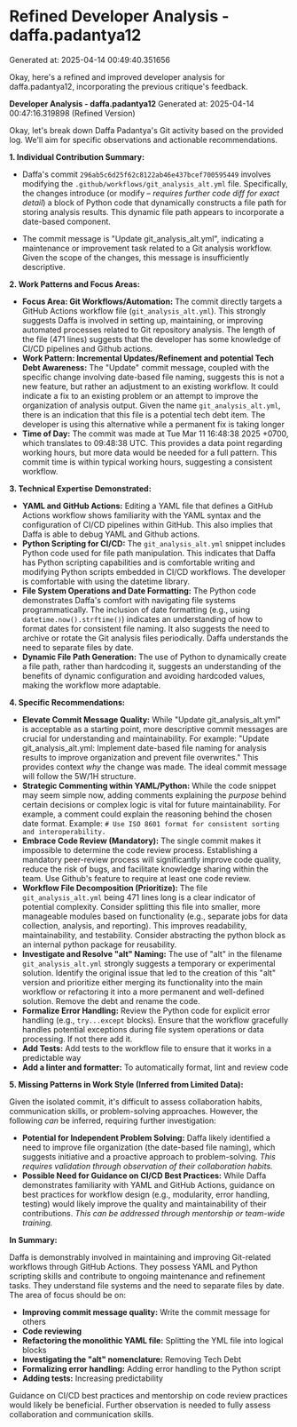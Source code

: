 # Refined Developer Analysis - daffa.padantya12
Generated at: 2025-04-14 00:49:40.351656

Okay, here's a refined and improved developer analysis for daffa.padantya12, incorporating the previous critique's feedback.

**Developer Analysis - daffa.padantya12**
Generated at: 2025-04-14 00:47:16.319898 (Refined Version)

Okay, let's break down Daffa Padantya's Git activity based on the provided log.  We'll aim for specific observations and actionable recommendations.

**1. Individual Contribution Summary:**

*   Daffa's commit `296ab5c6d25f62c8122ab46e437bcef700595449` involves modifying the `.github/workflows/git_analysis_alt.yml` file.  Specifically, the changes introduce (or modify – *requires further code diff for exact detail*) a block of Python code that dynamically constructs a file path for storing analysis results. This dynamic file path appears to incorporate a date-based component.

*   The commit message is "Update git\_analysis\_alt.yml", indicating a maintenance or improvement task related to a Git analysis workflow.  Given the scope of the changes, this message is insufficiently descriptive.

**2. Work Patterns and Focus Areas:**

*   **Focus Area: Git Workflows/Automation:** The commit directly targets a GitHub Actions workflow file (`git_analysis_alt.yml`).  This strongly suggests Daffa is involved in setting up, maintaining, or improving automated processes related to Git repository analysis. The length of the file (471 lines) suggests that the developer has some knowledge of CI/CD pipelines and Github actions.
*   **Work Pattern: Incremental Updates/Refinement and potential Tech Debt Awareness:** The "Update" commit message, coupled with the specific change involving date-based file naming, suggests this is not a new feature, but rather an adjustment to an existing workflow.  It could indicate a fix to an existing problem or an attempt to improve the organization of analysis output. Given the name `git_analysis_alt.yml`, there is an indication that this file is a potential tech debt item. The developer is using this alternative while a permanent fix is taking longer
*   **Time of Day:** The commit was made at Tue Mar 11 16:48:38 2025 +0700, which translates to 09:48:38 UTC. This provides a data point regarding working hours, but more data would be needed for a full pattern.  This commit time is within typical working hours, suggesting a consistent workflow.

**3. Technical Expertise Demonstrated:**

*   **YAML and GitHub Actions:** Editing a YAML file that defines a GitHub Actions workflow shows familiarity with the YAML syntax and the configuration of CI/CD pipelines within GitHub. This also implies that Daffa is able to debug YAML and Github actions.
*   **Python Scripting for CI/CD:** The `git_analysis_alt.yml` snippet includes Python code used for file path manipulation.  This indicates that Daffa has Python scripting capabilities and is comfortable writing and modifying Python scripts embedded in CI/CD workflows. The developer is comfortable with using the datetime library.
*   **File System Operations and Date Formatting:** The Python code demonstrates Daffa's comfort with navigating file systems programmatically. The inclusion of date formatting (e.g., using `datetime.now().strftime()`) indicates an understanding of how to format dates for consistent file naming. It also suggests the need to archive or rotate the Git analysis files periodically. Daffa understands the need to separate files by date.
*   **Dynamic File Path Generation:** The use of Python to dynamically create a file path, rather than hardcoding it, suggests an understanding of the benefits of dynamic configuration and avoiding hardcoded values, making the workflow more adaptable.

**4. Specific Recommendations:**

*   **Elevate Commit Message Quality:**  While "Update git\_analysis\_alt.yml" is acceptable as a starting point, more descriptive commit messages are crucial for understanding and maintainability. For example: "Update git\_analysis\_alt.yml: Implement date-based file naming for analysis results to improve organization and prevent file overwrites." This provides context *why* the change was made. The ideal commit message will follow the 5W/1H structure.
*   **Strategic Commenting within YAML/Python:** While the code snippet may seem simple now, adding comments explaining the *purpose* behind certain decisions or complex logic is vital for future maintainability. For example, a comment could explain the reasoning behind the chosen date format. Example: `# Use ISO 8601 format for consistent sorting and interoperability.`
*   **Embrace Code Review (Mandatory):** The single commit makes it impossible to determine the code review process. Establishing a mandatory peer-review process will significantly improve code quality, reduce the risk of bugs, and facilitate knowledge sharing within the team. Use Github's feature to require at least one code review.
*   **Workflow File Decomposition (Prioritize):** The file `git_analysis_alt.yml` being 471 lines long is a clear indicator of potential complexity. Consider splitting this file into smaller, more manageable modules based on functionality (e.g., separate jobs for data collection, analysis, and reporting). This improves readability, maintainability, and testability. Consider abstracting the python block as an internal python package for reusability.
*   **Investigate and Resolve "alt" Naming:** The use of "alt" in the filename `git_analysis_alt.yml` strongly suggests a temporary or experimental solution. Identify the original issue that led to the creation of this "alt" version and prioritize either merging its functionality into the main workflow or refactoring it into a more permanent and well-defined solution. Remove the debt and rename the code.
*   **Formalize Error Handling:** Review the Python code for explicit error handling (e.g., `try...except` blocks). Ensure that the workflow gracefully handles potential exceptions during file system operations or data processing. If not there add it.
*   **Add Tests:** Add tests to the workflow file to ensure that it works in a predictable way
*   **Add a linter and formatter:** To automatically format, lint and review code

**5. Missing Patterns in Work Style (Inferred from Limited Data):**

Given the isolated commit, it's difficult to assess collaboration habits, communication skills, or problem-solving approaches. However, the following *can* be inferred, requiring further investigation:

*   **Potential for Independent Problem Solving:** Daffa likely identified a need to improve file organization (the date-based file naming), which suggests initiative and a proactive approach to problem-solving. *This requires validation through observation of their collaboration habits.*
*   **Possible Need for Guidance on CI/CD Best Practices:** While Daffa demonstrates familiarity with YAML and GitHub Actions, guidance on best practices for workflow design (e.g., modularity, error handling, testing) would likely improve the quality and maintainability of their contributions. *This can be addressed through mentorship or team-wide training.*

**In Summary:**

Daffa is demonstrably involved in maintaining and improving Git-related workflows through GitHub Actions. They possess YAML and Python scripting skills and contribute to ongoing maintenance and refinement tasks. They understand file systems and the need to separate files by date. The area of focus should be on:

*   **Improving commit message quality:** Write the commit message for others
*   **Code reviewing**
*   **Refactoring the monolithic YAML file:** Splitting the YML file into logical blocks
*   **Investigating the "alt" nomenclature:** Removing Tech Debt
*   **Formalizing error handling:** Adding error handling to the Python script
*   **Adding tests:** Increasing predictability

Guidance on CI/CD best practices and mentorship on code review practices would likely be beneficial. Further observation is needed to fully assess collaboration and communication skills.
